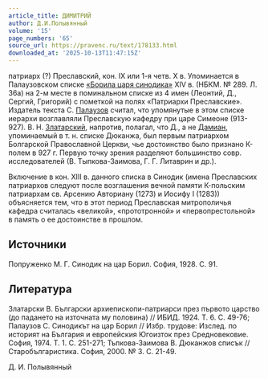 ```yaml
---
article_title: ДИМИТРИЙ
author: Д.И.Полывянный
volume: '15'
page_numbers: '65'
source_url: https://pravenc.ru/text/178133.html
downloaded_at: '2025-10-13T11:47:15Z'
---
```


патриарх (?) Преславский, кон. IX или 1-я четв. Х в. Упоминается в Палаузовском списке [«Борила царя синодика»](<https://pravenc.ru/text/ Борила царя синодика .html>) XIV в. (НБКМ. № 289. Л. 36а) на 2-м месте в поминальном списке из 4 имен (Леонтий, Д., Сергий, Григорий) с пометкой на полях «Патриархи Преславские». Издатель текста С. [Палаузов](https://pravenc.ru/text/Палаузов.html) считал, что упомянутые в этом списке иерархи возглавляли Преславскую кафедру при царе Симеоне (913-927). В. Н. [Златарский](https://pravenc.ru/text/Златарский.html), напротив, полагал, что Д., а не [Дамиан](https://pravenc.ru/text/Дамиан.html), упоминаемый в т. н. списке Дюканжа, был первым патриархом Болгарской Православной Церкви, чье достоинство было признано К-полем в 927 г. Первую точку зрения разделяют большинство совр. исследователей (В. Тыпкова-Заимова, Г. Г. Литаврин и др.).

Включение в кон. XIII в. данного списка в Синодик (имена Преславских патриархов следуют после возглашения вечной памяти К-польским патриархам св. Арсению Авториану (1273) и Иосифу I (1283)) объясняется тем, что в этот период Преславская митрополичья кафедра считалась «великой», «прототронной» и «первопрестольной» в память о ее достоинстве в прошлом.

## Источники

Попруженко М. Г. Синодик на цар Борил. София, 1928. С. 91.

## Литература

Златарски В. Български архиепископи-патриарси през първото царство (до падането на източната му половина) // ИБИД. 1924. Т. 6. С. 49-76; Палаузов С. Синодикът на цар Борил // Избр. трудове: Изслед. по историят на България и европейския Югоизток през Средновековие. София, 1974. Т. 1. С. 251-271; Тъпкова-Заимова В. Дюканжов списък // Старобългаристика. София, 2000. № 3. С. 21-49.

Д.   И.   Полывянный
